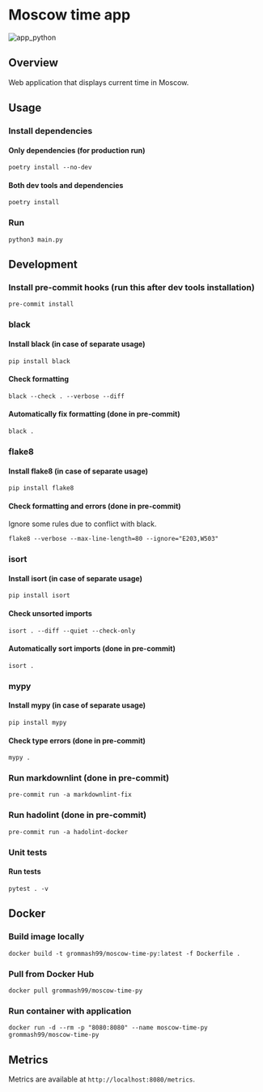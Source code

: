 # Moscow time app

![app_python](https://github.com/ezio-42/devops-labs/actions/workflows/app_python.yaml/badge.svg)

## Overview

Web application that displays current time in Moscow.

## Usage

### Install dependencies

#### Only dependencies (for production run)

    poetry install --no-dev

#### Both dev tools and dependencies

    poetry install

### Run

    python3 main.py

## Development

### Install pre-commit hooks (run this after dev tools installation)

    pre-commit install

### black

#### Install black (in case of separate usage)

    pip install black

#### Check formatting

    black --check . --verbose --diff

#### Automatically fix formatting (done in pre-commit)

    black .

### flake8

#### Install flake8 (in case of separate usage)

    pip install flake8

#### Check formatting and errors (done in pre-commit)

Ignore some rules due to conflict with black.

    flake8 --verbose --max-line-length=80 --ignore="E203,W503"

### isort

#### Install isort (in case of separate usage)

    pip install isort

#### Check unsorted imports

    isort . --diff --quiet --check-only

#### Automatically sort imports (done in pre-commit)

    isort .

### mypy

#### Install mypy (in case of separate usage)

    pip install mypy

#### Check type errors (done in pre-commit)

    mypy .

### Run markdownlint (done in pre-commit)

    pre-commit run -a markdownlint-fix

### Run hadolint (done in pre-commit)

    pre-commit run -a hadolint-docker

### Unit tests

#### Run tests

    pytest . -v

## Docker

### Build image locally

    docker build -t grommash99/moscow-time-py:latest -f Dockerfile .

### Pull from Docker Hub

    docker pull grommash99/moscow-time-py

### Run container with application

    docker run -d --rm -p "8080:8080" --name moscow-time-py grommash99/moscow-time-py

## Metrics

Metrics are available at `http://localhost:8080/metrics`.
